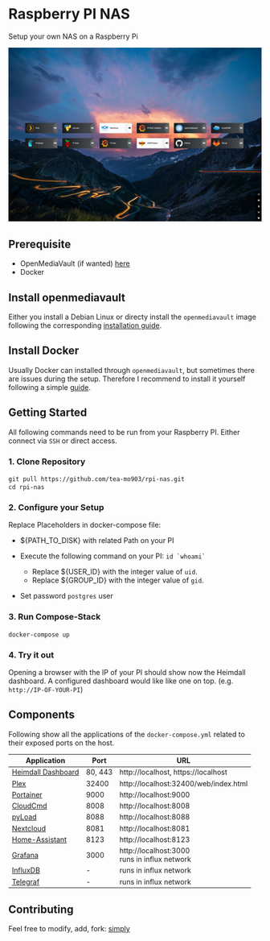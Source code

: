 # Raspberry PI NAS
Setup your own NAS on a Raspberry Pi

![dashboard](dashboard.jpg)

## Prerequisite
- OpenMediaVault (if wanted) [here](https://www.openmediavault.org/)
- Docker

## Install openmediavault

Either you install a Debian Linux or directy install the `openmediavault`
image following the corresponding [installation guide](https://openmediavault.readthedocs.io/en/latest/installation/index.html).

## Install Docker

Usually Docker can installed through `openmediavault`, but sometimes there are issues during the setup. Therefore I recommend to install it yourself following a simple [guide](https://dev.to/rohansawant/installing-docker-and-docker-compose-on-the-raspberry-pi-in-5-simple-steps-3mgl).

## Getting Started
All following commands need to be run from your Raspberry PI. Either connect via `SSH` or direct access.

### 1. Clone Repository
```
git pull https://github.com/tea-mo903/rpi-nas.git
cd rpi-nas
```


### 2. Configure your Setup
Replace Placeholders in docker-compose file:
- ${PATH_TO_DISK} with related Path on your PI
- Execute the following command on your PI:  ``id `whoami` ``
    - Replace ${USER_ID} with the integer value of `uid`.
    - Replace ${GROUP_ID} with the integer value of `gid`.

- Set password `postgres` user

### 3. Run Compose-Stack
```
docker-compose up
```

### 4. Try it out
Opening a browser with the IP of your PI should show now the Heimdall dashboard. A configured dashboard would like like one on top. (e.g. `http://IP-OF-YOUR-PI`)

## Components
Following show all the applications of the `docker-compose.yml` related to their exposed ports on the host.

| Application | Port | URL |
| ------------| ---- | --- |
| [Heimdall Dashboard](https://github.com/linuxserver/Heimdall) | 80, 443 | http://localhost, https://localhost |
| [Plex](https://github.com/linuxserver/docker-plex) | 32400 | http://localhost:32400/web/index.html |
| [Portainer](https://github.com/portainer/portainer) | 9000 | http://localhost:9000 |
| [CloudCmd](https://github.com/coderaiser/cloudcmd) | 8008 | http://localhost:8008 |
| [pyLoad](https://github.com/linuxserver/docker-pyload) | 8088 | http://localhost:8088 |
| [Nextcloud](https://github.com/nextcloud/server) | 8081 | http://localhost:8081 |
| [Home-Assistant](https://github.com/home-assistant/core) | 8123 | http://localhost:8123 |
| [Grafana](https://github.com/grafana/grafana) | 3000 | http://localhost:3000 <br>runs in influx network |
| [InfluxDB](https://github.com/influxdata/influxdb) | - | runs in influx network |
| [Telegraf](https://github.com/influxdata/telegraf) | - | runs in influx network |

## Contributing
Feel free to modify, add, fork: [simply](CONTRIBUTING.md)
